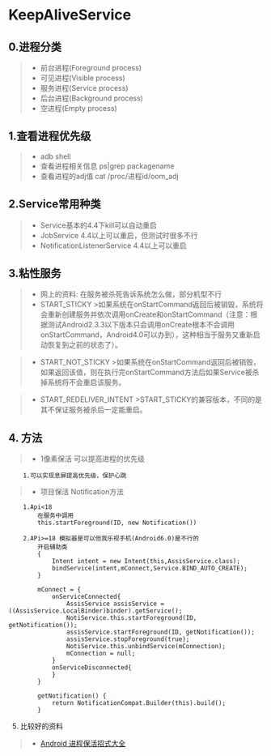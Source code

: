 # KeepAliveService## 0.进程分类>* 前台进程(Foreground process)>* 可见进程(Visible process)>* 服务进程(Service process)>* 后台进程(Background process)>* 空进程(Empty process)## 1.查看进程优先级>* adb shell 
>* 查看进程相关信息 ps|grep packagename
>* 查看进程的adj值 cat /proc/进程id/oom_adj## 2.Service常用种类>* Service基本的4.4下kill可以自动重启
>* JobService 4.4以上可以重启，但测试时很多不行
>* NotificationListenerService 4.4以上可以重启

## 3.粘性服务
>* 网上的资料: 在服务被杀死告诉系统怎么做，部分机型不行
>* START_STICKY
	>如果系统在onStartCommand返回后被销毁，系统将会重新创建服务并依次调用onCreate和onStartCommand（注意：根据测试Android2.3.3以下版本只会调用onCreate根本不会调用onStartCommand，Android4.0可以办到），这种相当于服务又重新启动恢复到之前的状态了）。

>* START_NOT_STICKY
	>如果系统在onStartCommand返回后被销毁，如果返回该值，则在执行完onStartCommand方法后如果Service被杀掉系统将不会重启该服务。
		
>* START_REDELIVER_INTENT
	>START_STICKY的兼容版本，不同的是其不保证服务被杀后一定能重启。

## 4. 方法
>* 1像素保活 可以提高进程的优先级
```
	1.可以实现息屏提高优先级，保护心跳
```
>* 项目保活 Notification方法
```
	1.Api<18 
		在服务中调用
		this.startForeground(ID, new Notification())

	2.APi>=18 模拟器是可以但我乐视手机(Android6.0)是不行的
		开启辅助类
		{
			Intent intent = new Intent(this,AssisService.class);
		    bindService(intent,mConnect,Service.BIND_AUTO_CREATE);
		}
		
		mConnect = {
			onServiceConnected{
				AssisService assisService = ((AssisService.LocalBinder)binder).getService();
				NotiService.this.startForeground(ID, getNotification());
				assisService.startForeground(ID, getNotification());
				assisService.stopForeground(true);
				NotiService.this.unbindService(mConnection);
				mConnection = null;
			}
			onServiceDisconnected{
			}
		}

		getNotification() {
			return NotificationCompat.Builder(this).build();
		}
```

5. 比较好的资料
>* [Android 进程保活招式大全](https://mp.weixin.qq.com/s?__biz=MzA3NTYzODYzMg==&mid=2653577617&idx=1&sn=623256a2ff94641036a6c9eea17baab8&scene=4#wechat_redirect)